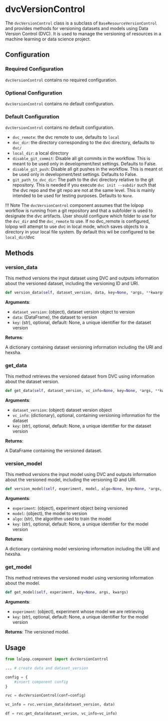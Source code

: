 # dvcVersionControl

The `dvcVersionControl` class is a subclass of `BaseResourceVersionControl` and provides methods for versioning datasets and models using Data Version Control (DVC). It is used to manage the versioning of resources in a machine learning or data science project.

## Configuration 

### Required Configuration
`dvcVersionControl` contains no required configuration. 

### Optional Configuration 
`dvcVersionControl` contains no default configuration. 

### Default Configuration 

`dvcVersionControl` contains no default configuration. 

- `dvc_remote`: the dvc remote to use, defaults to `local`
- `dvc_dir`: the directory corresponding to the dvc directory, defaults to `dvc/`
- `local_dir`: a local directory
- `disable_git_commit`: Disable all git commits in the workflow. This is meant to be used only in development/test settings. Defaults to False.
- `disable_git_push`:  Disable all git pushes in the workflow. This is meant ot be used only in development/test settings. Defaults to False. 
- `git_path_to_dvc_dir`: The path to the dvc directory relative to the git repository. This is needed if you execute `dvc init --subdir` such that the dvc repo and the git repo are not at the same level. This is mainly intended to be used for testing purposes. Defaults to `None`.  

!!! Note
    The `dvcVersionControl` component assumes that the lolpop workflow is running from a git repository and that a subfolder is used to designate the dvc artifacts. User should configure which folder to use for the `dvc_dir` and the `dvc_remote` to use. If no dvc_remote is configured, lolpop will attempt to use dvc in local mode, which saves objects to a directory in your local file system. By default this wil be configured to be `local_dir`/dvc

## Methods

### version_data 
This method versions the input dataset using DVC and outputs information about the versioned dataset, including the versioning ID and URI.

```python
def version_data(self, dataset_version, data, key=None, *args, **kwargs)
```

**Arguments**:

- `dataset_version`: (object), dataset version object to version
- `data`: (DataFrame), the dataset to version
- `key`: (str), optional, default: None, a unique identifier for the dataset version


**Returns**: 

A dictionary containing dataset versioning information including the URI and hexsha.


### get_data 
This method retrieves the versioned dataset from DVC using information about the dataset version.

```python 
def get_data(self, dataset_version, vc_info=None, key=None, *args, **kwargs)
```

**Arguments**: 

- `dataset_version`: (object) dataset version object
- `vc_info`: (dictionary), optional, containing versioning information for the dataset
- `key`: (str), optional, default: None, a unique identifier for the dataset version

**Returns**: 

A DataFrame containing the versioned dataset.


### version_model 
This method versions the input model using DVC and outputs information about the versioned model, including the versioning ID and URI.


```python 
def version_model(self, experiment, model, algo=None, key=None, *args, **kwargs)
```

**Arguments**: 

- `experiment`: (object), experiment object being versioned
- `model`: (object), the model to version
- `algo`: (str), the algorithm used to train the model
- `key`: (str), optional, default: None, a unique identifier for the model version


**Returns**:

A dictionary containing model versioning information including the URI and hexsha.

### get_model 
This method retrieves the versioned model using versioning information about the model.


```python
def get_model(self, experiment, key=None, args, kwargs)
```

**Arguments**: 

- `experiment`: (object), experiment whose model we are retrieving
- `key`: (str), optional, default: None, a unique identifier for the model version

**Returns**: 
The versioned model.


## Usage 

```python
from lolpop.component import dvcVersionControl

... # create data and dataset_version 

config = {
    #insert component config
}

rvc = dvcVersionControl(conf=config)

vc_info = rvc.version_data(dataset_version, data)

df = rvc.get_data(dataset_verion, vc_info=vc_info)
```

